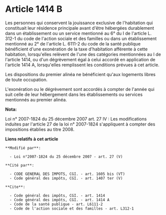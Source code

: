 # Article 1414 B

Les personnes qui conservent la jouissance exclusive de l'habitation qui constituait leur résidence principale avant d'être
hébergées durablement dans un établissement ou un service mentionné au 6° du I de l'article L. 312-1 du code de l'action
sociale et des familles ou dans un établissement mentionné au 2° de l'article L. 6111-2 du code de la santé publique
bénéficient d'une exonération de la taxe d'habitation afférente à cette habitation, lorsqu'elles relèvent de l'une des
catégories mentionnées au I de l'article 1414, ou d'un dégrèvement égal à celui accordé en application de l'article 1414 A,
lorsqu'elles remplissent les conditions prévues à cet article. 

Les dispositions du premier alinéa ne bénéficient qu'aux logements libres de toute occupation.

L'exonération ou le dégrèvement sont accordés à compter de l'année qui suit celle de leur hébergement dans les établissements
ou services mentionnés au premier alinéa.

**Nota:**

Loi n° 2007-1824 du 25 décembre 2007 art. 27 IV : Les modifications induites par l'article 27 de la loi n° 2007-1824
s'appliquent à compter des impositions établies au titre 2008.

**Liens relatifs à cet article**

	**Modifié par**:

	  - Loi n°2007-1824 du 25 décembre 2007 - art. 27 (V)

	**Cité par**:

	  - CODE GENERAL DES IMPOTS, CGI. - art. 1605 bis (VT)
	  - Code général des impôts, CGI. - art. 1407 ter (V)

	**Cite**:

	  - Code général des impôts, CGI. - art. 1414
	  - Code général des impôts, CGI. - art. 1414 A
	  - Code de la santé publique - art. L6111-2
	  - Code de l'action sociale et des familles - art. L312-1
